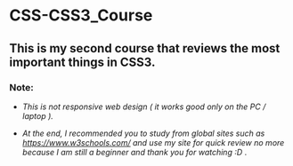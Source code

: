 # CSS-CSS3_Course

## This is my second course that reviews the most important things in CSS3.    

### Note:

* *This is not responsive web design ( it works good only on the  PC / laptop ).*

* *At the end, I recommended you to study from global sites such as https://www.w3schools.com/ and use my site for quick review no more because I am still a beginner and thank you for watching :D* .
